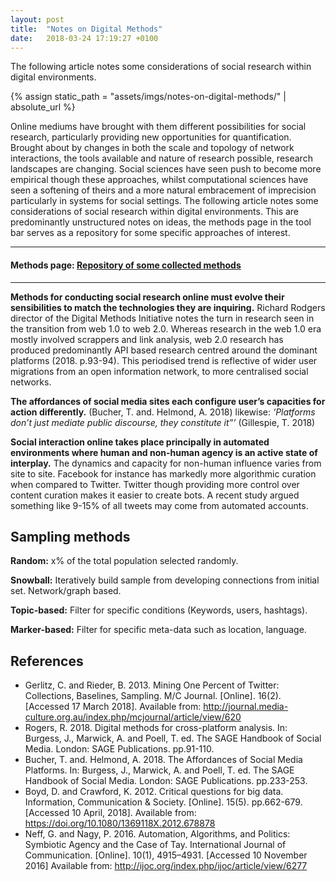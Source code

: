 ```yaml
---
layout: post
title:  "Notes on Digital Methods"
date:   2018-03-24 17:19:27 +0100
---
```

The following article notes some considerations of social research within digital environments.

{% assign static_path = "assets/imgs/notes-on-digital-methods/" | absolute_url %}

Online mediums have brought with them different possibilities for social research, particularly providing new opportunities for quantification. Brought about by changes in both the scale and topology of network interactions, the tools available and nature of research possible, research landscapes are changing. Social sciences have seen push to become more empirical though these approaches, whilst computational sciences have seen a softening of theirs and a more natural embracement of imprecision particularly in systems for social settings. The following article notes some considerations of social research within digital environments. This are predominantly unstructured notes on ideas, the methods page in the tool bar serves as a repository for some specific approaches of interest.

---

#### Methods page: [Repository of some collected methods](/digitalcitizens/methods/)

---

**Methods for conducting social research online must evolve their sensibilities to match the technologies they are inquiring.** Richard Rodgers director of the Digital Methods Initiative notes the turn in research seen in the transition from web 1.0 to web 2.0. Whereas research in the web 1.0 era mostly involved scrappers and link analysis, web 2.0 research has produced predominantly API based research centred around the dominant platforms (2018. p.93-94). This periodised trend is reflective of wider user migrations from an open information network, to more centralised social networks.

**The affordances of social media sites each configure user’s capacities for action differently.** (Bucher, T. and. Helmond, A. 2018) likewise: *‘Platforms don’t just mediate public discourse, they constitute it”’* (Gillespie, T. 2018)

**Social interaction online takes place principally in automated environments where human and non-human agency is an active state of interplay.** The dynamics and capacity for non-human influence varies from site to site. Facebook for instance has markedly more algorithmic curation when compared to Twitter. Twitter though providing more control over content curation makes it easier to create bots. A recent study argued something like 9-15% of all tweets may come from automated accounts.


## Sampling methods

**Random:** x% of the total population selected randomly.

**Snowball:** Iteratively build sample from developing connections from initial  set. Network/graph based.

**Topic-based:** Filter for specific conditions (Keywords, users, hashtags).

**Marker-based:** Filter for specific meta-data such as location, language.

## References

* Gerlitz, C. and Rieder, B. 2013. Mining One Percent of Twitter: Collections, Baselines, Sampling. M/C Journal. [Online]. 16(2). [Accessed 17 March 2018]. Available from: http://journal.media-culture.org.au/index.php/mcjournal/article/view/620
* Rogers, R. 2018. Digital methods for cross-platform analysis. In: Burgess, J., Marwick, A. and Poell, T. ed. The SAGE Handbook of Social Media. London: SAGE Publications. pp.91-110.
* Bucher, T. and. Helmond, A. 2018. The Affordances of Social Media Platforms. In: Burgess, J., Marwick, A. and Poell, T. ed. The SAGE Handbook of Social Media. London: SAGE Publications. pp.233-253.
* Boyd, D. and Crawford, K. 2012. Critical questions for big data. Information, Communication & Society.  [Online]. 15(5). pp.662-679.  [Accessed 10 April, 2018]. Available from: https://doi.org/10.1080/1369118X.2012.678878
* Neff, G. and Nagy, P. 2016. Automation, Algorithms, and Politics: Symbiotic Agency and the Case of Tay. International Journal of Communication. [Online]. 10(1), 4915–4931. [Accessed 10 November 2016] Available from: http://ijoc.org/index.php/ijoc/article/view/6277


